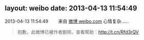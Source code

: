 layout: weibo
date: 2013-04-13 11:54:49
---
2013-04-13 11:54:49  &nbsp;&nbsp;&nbsp;&nbsp;&nbsp;&nbsp; 来自 <a href="http://weibo.com/" rel="nofollow">微博 weibo.com</a>
心情复杂……
>  抱歉，此微博已被作者删除。查看帮助：http://t.cn/Rfd3rQV
